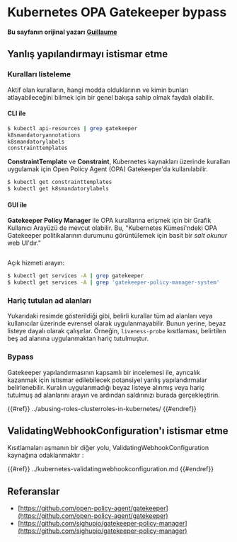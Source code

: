 # Kubernetes OPA Gatekeeper bypass

**Bu sayfanın orijinal yazarı** [**Guillaume**](https://www.linkedin.com/in/guillaume-chapela-ab4b9a196)

## Yanlış yapılandırmayı istismar etme

### Kuralları listeleme

Aktif olan kuralların, hangi modda olduklarının ve kimin bunları atlayabileceğini bilmek için bir genel bakışa sahip olmak faydalı olabilir.

#### CLI ile
```bash
$ kubectl api-resources | grep gatekeeper
k8smandatoryannotations                                                             constraints.gatekeeper.sh/v1beta1                  false        K8sMandatoryAnnotations
k8smandatorylabels                                                                  constraints.gatekeeper.sh/v1beta1                  false        K8sMandatoryLabel
constrainttemplates                                                                 templates.gatekeeper.sh/v1                         false        ConstraintTemplate
```
**ConstraintTemplate** ve **Constraint**, Kubernetes kaynakları üzerinde kuralları uygulamak için Open Policy Agent (OPA) Gatekeeper'da kullanılabilir.
```bash
$ kubectl get constrainttemplates
$ kubectl get k8smandatorylabels
```
#### GUI ile

**Gatekeeper Policy Manager** ile OPA kurallarına erişmek için bir Grafik Kullanıcı Arayüzü de mevcut olabilir. Bu, "Kubernetes Kümesi'ndeki OPA Gatekeeper politikalarının durumunu görüntülemek için basit bir _salt okunur_ web UI'dır."

<figure><img src="../../../images/05-constraints.png" alt=""><figcaption></figcaption></figure>

Açık hizmeti arayın:
```bash
$ kubectl get services -A | grep gatekeeper
$ kubectl get services -A | grep 'gatekeeper-policy-manager-system'
```
### Hariç tutulan ad alanları

Yukarıdaki resimde gösterildiği gibi, belirli kurallar tüm ad alanları veya kullanıcılar üzerinde evrensel olarak uygulanmayabilir. Bunun yerine, beyaz listeye dayalı olarak çalışırlar. Örneğin, `liveness-probe` kısıtlaması, belirtilen beş ad alanına uygulanmaktan hariç tutulmuştur.

### Bypass

Gatekeeper yapılandırmasının kapsamlı bir incelemesi ile, ayrıcalık kazanmak için istismar edilebilecek potansiyel yanlış yapılandırmalar belirlenebilir. Kuralın uygulanmadığı beyaz listeye alınmış veya hariç tutulmuş ad alanlarını arayın ve ardından saldırınızı burada gerçekleştirin.

{{#ref}}
../abusing-roles-clusterroles-in-kubernetes/
{{#endref}}

## ValidatingWebhookConfiguration'ı istismar etme

Kısıtlamaları aşmanın bir diğer yolu, ValidatingWebhookConfiguration kaynağına odaklanmaktır :&#x20;

{{#ref}}
../kubernetes-validatingwebhookconfiguration.md
{{#endref}}

## Referanslar

- [https://github.com/open-policy-agent/gatekeeper](https://github.com/open-policy-agent/gatekeeper)
- [https://github.com/sighupio/gatekeeper-policy-manager](https://github.com/sighupio/gatekeeper-policy-manager)
